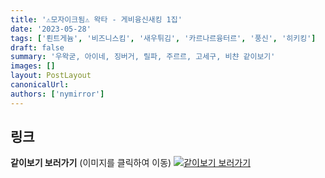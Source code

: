 ```yaml
---
title: '⚠️모자이크됨⚠️ 왁타 - 게비융신새킹 1집'
date: '2023-05-28'
tags: ['뢴트게늄', '비즈니스킴', '새우튀김', '카르나르융터르', '풍신', '히키킹']
draft: false
summary: '우왁굳, 아이네, 징버거, 릴파, 주르르, 고세구, 비챤 같이보기'
images: []
layout: PostLayout
canonicalUrl:
authors: ['nymirror']
---
```


## 링크

**같이보기 보러가기** (이미지를 클릭하여 이동)
[![같이보기 보러가기](https://cdn.discordapp.com/attachments/1136601898116464710/1137050327938506852/logo.png)](https://youtu.be/0KjhdsfZHmA)
